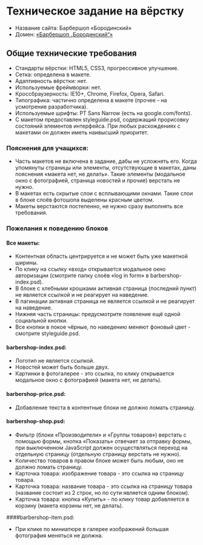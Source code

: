 # Техническое задание на вёрстку

* Название сайта: Барбершоп «Бородинский»
* Домен: [«Барбершоп „Бородинский“»](https://mebius01.github.io/barbershop/)

## Общие технические требования

* Стандарты вёрстки: HTML5, CSS3, прогрессивное улучшение.
* Сетка: определена в макете.
* Адаптивность вёрстки: нет.
* Используемые фреймворки: нет.
* Кроссбраузерность: IE10+, Chrome, Firefox, Opera, Safari.
* Типографика: частично определена в макете (прочее - на усмотрение разработчика).
* Используемые шрифты: PT Sans Narrow (есть на google.com/fonts).
* С макетом предоставлен styleguide.psd, содержащий прорисовку состояний элементов интерфейса. При любых расхождениях с макетами он должен иметь наивысший приоритет.

### Пояснения для учащихся:

* Часть макетов не включена в задание, дабы не усложнять его. Когда упомянуты страницы или элементы, отсутствующие в макетах, даны пояснения «макета нет, не делать». Такие элементы (модальное окно с фотографией, страница новостей и прочие) верстать не нужно.
* В макетах есть скрытые слои с всплывающими окнами. Такие слои в блоке слоёв фотошопа выделены красным цветом.
* Макеты верстаются постепенно, не нужно сразу выполнять все требования.

### Пожелания к поведению блоков

#### Все макеты:

* Контентная область центрируется и не может быть уже макетной ширины.
* По клику на ссылку «вход» открывается модальное окно авторизации (смотрите папку слоёв «log in form» в barbershop-index.psd).
* В блоке с хлебными крошками активная страница (последний пункт) не является ссылкой и не реагирует на наведение.
* В пагинации активная страница не является ссылкой и не реагирует на наведение.
* Нижняя часть страницы: предусмотрите появление ещё одной социальной кнопки.
* Все кнопки в покое чёрные, по наведению меняют фоновый цвет - смотрите styleguide.psd.

#### barbershop-index.psd:

* Логотип не является ссылкой.
* Новостей может быть больше двух.
* Картинки в фотогалерее - это ссылка, по клику открывается модальное окно с фотографией (макета нет, не делать).

#### barbershop-price.psd:

* Добавление текста в контентные блоки не должно ломать страницу.

#### barbershop-shop.psd:

* Фильтр (блоки «Производители» и «Группы товаров») верстать с помощью формы, кнопка «Показать» отвечает за отправку формы, при выключенном JavaScript должен осуществляться переход на отдельную страницу (отдельную страницу верстать не нужно).
* Количество товаров в правом блоке может быть любым, оно не должно ломать страницу.
* Карточка товара: изображение товара - это ссылка на страницу товара.
* Карточка товара: название товара - это ссылка на страницу товара (название состоит из 2 строк, но по сути является одним блоком).
* Карточка товара: кнопка «Купить» - по клику товар добавляется в корзину (макета корзины нет, не делать).

####barbershop-item.psd:

* При клике по миниатюре в галерее изображений большая фотография меняться не должна.
